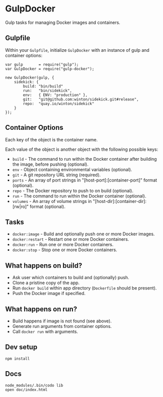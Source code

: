 # GulpDocker

Gulp tasks for managing Docker images and containers.

## Gulpfile

Within your `Gulpfile`, initialize `GulpDocker` with an instance of gulp and container options:

	var gulp       = require("gulp");
	var GulpDocker = require("gulp-docker");

	new GulpDocker(gulp, {
		sidekick: {
			build: "bin/build"
			run:   "bin/sidekick",
			env:   { ENV: "production" },
			git:   "git@github.com:winton/sidekick.git#release",
			repo:  "quay.io/winton/sidekick"
		}
	});

## Container Options

Each key of the object is the container name.

Each value of the object is another object with the following possible keys:

* `build` - The command to run within the Docker container after building the image, before pushing (optional).
* `env` - Object containing environmental variables (optional).
* `git` - A git repository URL string (required).
* `ports` - An array of port strings in "[host-port]:[container-port]" format (optional).
* `repo` - The Docker repository to push to on build (optional).
* `run` - The command to run within the Docker container (optional).
* `volumes` - An array of volume strings in "[host-dir]:[container-dir]:[rw|ro]" format (optional).

## Tasks

* `docker:image` - Build and optionally push one or more Docker images.
* `docker:restart` - Restart one or more Docker containers.
* `docker:run` - Run one or more Docker containers.
* `docker:stop` - Stop one or more Docker containers.

## What happens on build?

* Ask user which containers to build and (optionally) push.
* Clone a pristine copy of the app.
* Run `docker build` within app directory (`Dockerfile` should be present).
* Push the Docker image if specified.

## What happens on run?

* Build happens if image is not found (see above).
* Generate run arguments from container options.
* Call `docker run` with arguments.

## Dev setup

	npm install

## Docs

	node_modules/.bin/codo lib
	open doc/index.html
